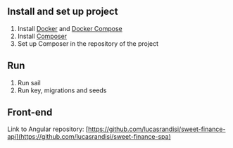 ## Install and set up project

1. Install [Docker](https://docs.docker.com/get-docker/) and [Docker Compose](https://docs.docker.com/compose/install/)
2. Install [Composer](https://getcomposer.org/)
3. Set up Composer in the repository of the project

## Run
1. Run sail
2. Run key, migrations and seeds

## Front-end

Link to Angular repository: [https://github.com/lucasrandisi/sweet-finance-api](https://github.com/lucasrandisi/sweet-finance-spa)





